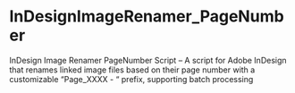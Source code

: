 # InDesignImageRenamer_PageNumber
InDesign Image Renamer PageNumber Script – A script for Adobe InDesign that renames linked image files based on their page number with a customizable “Page_XXXX - “ prefix, supporting batch processing
